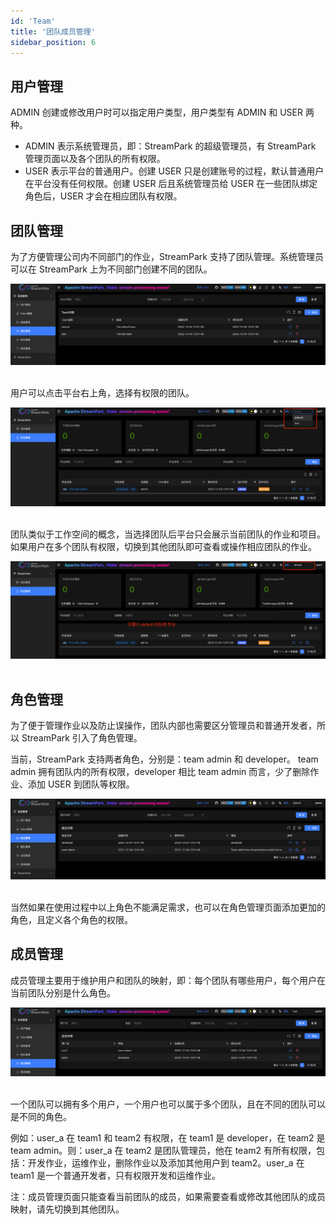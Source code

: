 ```yaml
---
id: 'Team'
title: '团队成员管理'
sidebar_position: 6
---
```


## 用户管理

ADMIN 创建或修改用户时可以指定用户类型，用户类型有 ADMIN 和 USER 两种。

- ADMIN 表示系统管理员，即：StreamPark 的超级管理员，有 StreamPark 管理页面以及各个团队的所有权限。
- USER 表示平台的普通用户。创建 USER 只是创建账号的过程，默认普通用户在平台没有任何权限。创建 USER 后且系统管理员给 USER 在一些团队绑定角色后，USER 才会在相应团队有权限。

## 团队管理

为了方便管理公司内不同部门的作业，StreamPark 支持了团队管理。系统管理员可以在 StreamPark 上为不同部门创建不同的团队。

<img src="/doc/image/team/team_management.png"/><br></br>

用户可以点击平台右上角，选择有权限的团队。

<img src="/doc/image/team/change_team.png"/><br></br>

团队类似于工作空间的概念，当选择团队后平台只会展示当前团队的作业和项目。如果用户在多个团队有权限，切换到其他团队即可查看或操作相应团队的作业。

<img src="/doc/image/team/app_list.png"/><br></br>

## 角色管理

为了便于管理作业以及防止误操作，团队内部也需要区分管理员和普通开发者，所以 StreamPark 引入了角色管理。

当前，StreamPark 支持两者角色，分别是：team admin 和 developer。 team admin 拥有团队内的所有权限，developer 相比 team admin 而言，少了删除作业、添加 USER 到团队等权限。

<img src="/doc/image/team/role_management.png"/><br></br>

当然如果在使用过程中以上角色不能满足需求，也可以在角色管理页面添加更加的角色，且定义各个角色的权限。

## 成员管理

成员管理主要用于维护用户和团队的映射，即：每个团队有哪些用户，每个用户在当前团队分别是什么角色。

<img src="/doc/image/team/member_management.png"/><br></br>

一个团队可以拥有多个用户，一个用户也可以属于多个团队，且在不同的团队可以是不同的角色。

例如：user_a 在 team1 和 team2 有权限，在 team1 是 developer，在 team2 是 team admin。则：user_a 在 team2 是团队管理员，他在 team2
有所有权限，包括：开发作业，运维作业，删除作业以及添加其他用户到 team2。user_a 在 team1 是一个普通开发者，只有权限开发和运维作业。

注：成员管理页面只能查看当前团队的成员，如果需要查看或修改其他团队的成员映射，请先切换到其他团队。
